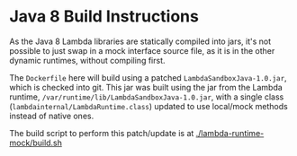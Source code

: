 # Java 8 Build Instructions

As the Java 8 Lambda libraries are statically compiled into jars, it's not
possible to just swap in a mock interface source file, as it is in the other
dynamic runtimes, without compiling first.

The `Dockerfile` here will build using a patched `LambdaSandboxJava-1.0.jar`,
which is checked into git. This jar was built using the jar from the Lambda runtime,
`/var/runtime/lib/LambdaSandboxJava-1.0.jar`, with a single class
(`lambdainternal/LambdaRuntime.class`) updated to use local/mock methods
instead of native ones.

The build script to perform this patch/update is at
[./lambda-runtime-mock/build.sh](./lambda-runtime-mock/build.sh)
